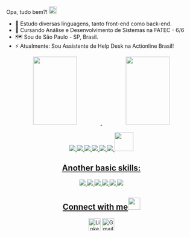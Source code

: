 ### 
<!-- <img src="https://github.com/TheDudeThatCode/TheDudeThatCode/blob/master/Assets/Hi.gif" width="10px">   -->
Opa, tudo bem?! 
<img src="https://cdn.jsdelivr.net/gh/devicons/devicon/icons/devicon/devicon-original.svg" width="20px"/>


- 🔭 Estudo diversas linguagens, tanto front-end como back-end.
- 🌱 Cursando Análise e Desenvolvimento de Sistemas na FATEC - 6/6
- 🗺️ Sou de São Paulo - SP, Brasil. 
- ⚡ Atualmente: Sou Assistente de Help Desk na Actionline Brasil!
<div align="center">
  <a href="https://github.com/lucascwtch">
  <img width="48%" height="180em" src="https://github-readme-stats.vercel.app/api?username=lucascwtch&show_icons=true&theme=dracula&include_all_commits=true&count_private=true"/>
  <img width="48%" height="180em" src="https://github-readme-stats.vercel.app/api/top-langs/?username=lucascwtch&layout=compact&langs_count=7&theme=dracula"/>
</div>
  <div align="center"><br>
    <img src="https://img.icons8.com/color/48/000000/html-5--v1.png"/>
    <img src="https://img.icons8.com/color/48/000000/css3.png"/>
    <img src="https://img.icons8.com/color-glass/48/000000/python.png"/>
    <img src="https://img.icons8.com/color/48/000000/bootstrap.png"/>
    <img src="https://img.icons8.com/officel/40/undefined/php-logo.png"/>   
    <img src="https://img.icons8.com/color/48/000000/flutter.png"/>
   <!-- <img src="https://img.icons8.com/color/48/000000/sql.png"/> -->
    <img src="https://cdn.jsdelivr.net/gh/devicons/devicon/icons/mysql/mysql-original-wordmark.svg" width="50px" />
  
    
## Another basic skills:
  <img src="https://img.icons8.com/fluency/48/000000/microsoft-excel-2019.png"/> <img src="https://img.icons8.com/color/48/000000/ms-powerpoint--v1.png"/> <img src="https://img.icons8.com/fluency/48/000000/microsoft-word-2019.png"/> <img src="https://img.icons8.com/color/48/000000/windows-10.png"/>
  <img src="https://img.icons8.com/color/48/000000/visual-studio-code-2019.png"/>
  <img src="https://img.icons8.com/color/48/000000/adobe-photoshop--v1.png"/> 
  
 ## Connect with me<img src="https://github.com/TheDudeThatCode/TheDudeThatCode/blob/master/Assets/Handshake.gif" height="32px">
  

  [<img src="https://github.com/TheDudeThatCode/TheDudeThatCode/blob/master/Assets/Linkedin.svg" alt="Linkedin Logo" width="32">](https://www.linkedin.com/in/lucas-ac/)
  [<img src="https://github.com/TheDudeThatCode/TheDudeThatCode/blob/master/Assets/Gmail.svg" alt="Gmail logo" height="32">](mailto:lucas.cwtch@gmail.com)
